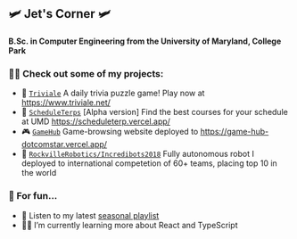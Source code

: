 ## 🛩️ Jet's Corner 🛩️
#### B.Sc. in Computer Engineering from the University of Maryland, College Park

### 👨‍💻 Check out some of my projects:
- 🧠 [`Triviale`](https://github.com/dotcomstar/Triviale) A daily trivia puzzle game! Play now at https://www.triviale.net/
- 📆 [`ScheduleTerps`](https://github.com/dotcomstar/ScheduleTerps) [Alpha version] Find the best courses for your schedule at UMD https://scheduleterp.vercel.app/
- 🎮 [`GameHub`](https://github.com/dotcomstar/game-hub) Game-browsing website deployed to https://game-hub-dotcomstar.vercel.app/
- 🤖 [`RockvilleRobotics/Incredibots2018`](https://github.com/rockvillerobotics/Incredibots2018) Fully autonomous robot I deployed to international competetion of 60+ teams, placing top 10 in the world

### 🤿 For fun...
- 🎵 Listen to my latest [seasonal playlist](https://open.spotify.com/playlist/7tAMTtDV9Guvt7xEL0sRUU?si=786b8421a5604d11)
- 🧑‍🏫 I’m currently learning more about React and TypeScript


<!--
**dotcomstar/dotcomstar** is a ✨ _special_ ✨ repository because its `README.md` (this file) appears on your GitHub profile.

Here are some ideas to get you started:

- 🔭 I’m currently working on ...
- 🌱 I’m currently learning ...
- 👯 I’m looking to collaborate on ...
- 🤔 I’m looking for help with ...
- 💬 Ask me about ...
- 📫 How to reach me: ...
- 😄 Pronouns: ...
- ⚡ Fun fact: ...
-->
